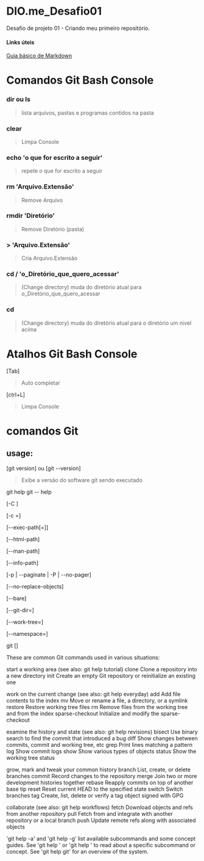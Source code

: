 # DIO.me_Desafio01
Desafio de projeto 01 -  Criando meu primeiro repositório.

#### Links úteis
[Guia básico de Markdown](https://www.google.com/search?q=mark+down&rlz=1C1EJFC_enBR860BR862&oq=mark+down&aqs=chrome..69i57j0i10i512j0i512j0i10i512l3j0i512j0i10i512l3.3808j0j7&sourceid=chrome&ie=UTF-8)

# Comandos Git Bash Console
### dir ou ls
> lista arquivos, pastas e programas contidos na pasta

### clear
> Limpa Console

### echo 'o que for escrito a seguir'
> repete o que for escrito a seguir

### rm 'Arquivo.Extensão'
> Remove Arquivo

### rmdir 'Diretório'
> Remove Diretório (pasta)

### > 'Arquivo.Extensão'
> Cria Arquivo.Extensão

### cd / 'o_Diretório_que_quero_acessar'
> (Change directory) muda do diretório atual para o_Diretório_que_quero_acessar

### cd
> (Change directory) muda do diretório atual para o diretório um nivel acima

# Atalhos Git Bash Console
[Tab]
> Auto completar

[ctrl+L]
> Limpa Console




# comandos Git
## usage: 
[git version] ou [git --version]
> Exibe a versão do software git sendo executado



git help
git -- help
  
  [-C <path>]
  
  [-c <name>=<value>]
  
  [--exec-path[=<path>]]
  
  [--html-path]
  
  [--man-path]
  
  [--info-path]
  
  [-p | --paginate | -P | --no-pager]
  
  [--no-replace-objects]
  
  [--bare]
  
  [--git-dir=<path>]
  
  [--work-tree=<path>]
  
  [--namespace=<name>]
  
  <command>
  git 
  [<args>]

These are common Git commands used in various situations:

start a working area (see also: git help tutorial)
   clone             Clone a repository into a new directory
   init              Create an empty Git repository or reinitialize an existing one

work on the current change (see also: git help everyday)
   add               Add file contents to the index
   mv                Move or rename a file, a directory, or a symlink
   restore           Restore working tree files
   rm                Remove files from the working tree and from the index
   sparse-checkout   Initialize and modify the sparse-checkout

examine the history and state (see also: git help revisions)
   bisect            Use binary search to find the commit that introduced a bug
   diff              Show changes between commits, commit and working tree, etc
   grep              Print lines matching a pattern
   log               Show commit logs
   show              Show various types of objects
   status            Show the working tree status

grow, mark and tweak your common history
   branch            List, create, or delete branches
   commit            Record changes to the repository
   merge             Join two or more development histories together
   rebase            Reapply commits on top of another base tip
   reset             Reset current HEAD to the specified state
   switch            Switch branches
   tag               Create, list, delete or verify a tag object signed with GPG

collaborate (see also: git help workflows)
   fetch             Download objects and refs from another repository
   pull              Fetch from and integrate with another repository or a local branch
   push              Update remote refs along with associated objects

'git help -a' and 'git help -g' list available subcommands and some
concept guides. See 'git help <command>' or 'git help <concept>'
to read about a specific subcommand or concept.
See 'git help git' for an overview of the system.

